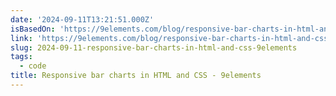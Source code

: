 ```yaml
---
date: '2024-09-11T13:21:51.000Z'
isBasedOn: 'https://9elements.com/blog/responsive-bar-charts-in-html-and-css/'
link: 'https://9elements.com/blog/responsive-bar-charts-in-html-and-css/'
slug: 2024-09-11-responsive-bar-charts-in-html-and-css-9elements
tags:
  - code
title: Responsive bar charts in HTML and CSS - 9elements
---
```

 
